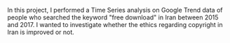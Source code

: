 In this project, I performed a Time Series analysis on Google Trend data of people who searched the keyword "free download" in Iran between 2015 and 2017. I wanted to investigate whether the ethics regarding copyright in Iran is improved or not.